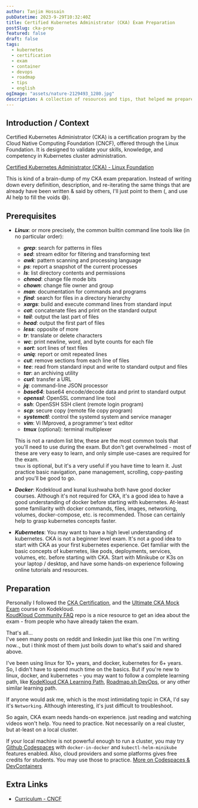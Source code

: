 ```yaml
---
author: Tanjim Hossain
pubDatetime: 2023-9-29T10:32:40Z
title: Certified Kubernetes Administrator (CKA) Exam Preparation
postSlug: cka-prep
featured: false
draft: false
tags:
  - kubernetes
  - certification
  - exam
  - container
  - devops
  - roadmap
  - tips
  - english
ogImage: "assets/nature-2129493_1280.jpg"
description: A collection of resources and tips, that helped me prepare for the Certified Kubernetes Administrator (CKA) exam.
---
```


## Introduction / Context

Certified Kubernetes Administrator (CKA) is a certification program by the Cloud Native Computing Foundation (CNCF), offered through the Linux Foundation. It is designed to validate your skills, knowledge, and competency in Kubernetes cluster administration.

[Certified Kubernetes Administrator (CKA) - Linux Foundation](https://www.cncf.io/certification/cka/)

This is kind of a brain-dump of my CKA exam preparation. Instead of writing down every definition, description, and re-iterating the same things that are already have been written & said by others, I'll just point to them (, and use AI help to fill the voids 😅).

## Prerequisites

- _**Linux**_: or more precisely, the common builtin command line tools like (in no particular order):
  - _**grep**_: search for patterns in files
  - _**sed**_: stream editor for filtering and transforming text
  - _**awk**_: pattern scanning and processing language
  - _**ps**_: report a snapshot of the current processes
  - _**ls**_: list directory contents and permissions
  - _**chmod**_: change file mode bits
  - _**chown**_: change file owner and group
  - _**man**_: documentation for commands and programs
  - _**find**_: search for files in a directory hierarchy
  - _**xargs**_: build and execute command lines from standard input
  - _**cat**_: concatenate files and print on the standard output
  - _**tail**_: output the last part of files
  - _**head**_: output the first part of files
  - _**less**_: opposite of more
  - _**tr**_: translate or delete characters
  - _**wc**_: print newline, word, and byte counts for each file
  - _**sort**_: sort lines of text files
  - _**uniq**_: report or omit repeated lines
  - _**cut**_: remove sections from each line of files
  - _**tee**_: read from standard input and write to standard output and files
  - _**tar**_: an archiving utility
  - _**curl**_: transfer a URL
  - _**jq**_: command-line JSON processor
  - _**base64**_: base64 encode/decode data and print to standard output
  - _**openssl**_: OpenSSL command line tool
  - _**ssh**_: OpenSSH SSH client (remote login program)
  - _**scp**_: secure copy (remote file copy program)
  - _**systemctl**_: control the systemd system and service manager
  - _**vim**_: Vi IMproved, a programmer's text editor
  - _**tmux**_ (optional): terminal multiplexer

  This is not a random list btw, these are the most common tools that you'll need to use during the exam. But don't get overwhelmed - most of these are very easy to learn, and only simple use-cases are required for the exam.  
  `tmux` is optional, but it's a very useful if you have time to learn it. Just practice basic navigation, pane management, scrolling, copy-pasting and you'll be good to go.

- _**Docker**_: Kodekloud and kunal kushwaha both have good docker courses. Although it's not required for CKA, it's a good idea to have a good understanding of docker before starting with kubernetes. At-least some familiarity with docker commands, files, images, networking, volumes, docker-compose, etc. is recommended. Those can certainly help to grasp kubernetes concepts faster.

- _**Kubernetes**_: You may want to have a high level understanding of kubernetes. CKA is not a beginner level exam. It's not a good idea to start with CKA as your first kubernetes experience. Get familiar with the basic concepts of kubernetes, like pods, deployments, services, volumes, etc. before starting with CKA. Start with Minikube or K3s on your laptop / desktop, and have some hands-on experience following online tutorials and resources.

## Preparation

Personally I followed the [CKA Certification](https://kodekloud.com/courses/certified-kubernetes-administrator-cka/), and the [Ultimate CKA Mock Exam](https://kodekloud.com/courses/ultimate-certified-kubernetes-administrator-cka-mock-exam/) course on Kodekloud.  
[KoudKloud Community FAQ](https://github.com/kodekloudhub/community-faq) repo is a nice resource to get an idea about the exam - from people who have already taken the exam.  

That's all...  
I've seen many posts on reddit and linkedin just like this one I'm writing now.., but i think most of them just boils down to what's said and shared above.

I've been using linux for 10+ years, and docker, kubernetes for 6+ years. So, I didn't have to spend much time on the basics. But if you're new to linux, docker, and kubernetes - you may want to follow a complete learning path, like [KodeKloud CKA Learning Path](https://kodekloud.com/learning-path/cka/), [Roadmap.sh DevOps](https://roadmap.sh/devops), or any other similar learning path.

If anyone would ask me, which is the most intimidating topic in CKA, I'd say it's `Networking`. Although interesting, it's just difficult to troubleshoot.

So again, CKA exam needs hands-on experience. just reading and watching videos won't help. You need to practice. Not necessarily on a real cluster, but at-least on a local cluster.

If your local machine is not powerful enough to run a cluster, you may try [Github Codespaces](https://github.com/codespaces) with `docker-in-docker` and `kubectl-helm-minikube` features enabled. Also, cloud providers and some platforms gives free credits for students. You may use those to practice. [More on Codespaces & DevContainers](https://audacioustux.com/posts/getting-started-devcontainer/)

## Extra Links

- [Curriculum - CNCF](https://github.com/cncf/curriculum/tree/master)
